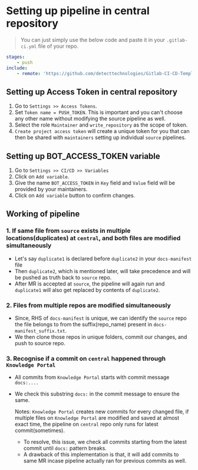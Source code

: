 # Setting up pipeline in central repository

>You can just simply use the below code and paste it in your `.gitlab-ci.yml` file of your repo.

```yaml
stages:
    - push
include:
    - remote: 'https://github.com/detecttechnologies/Gitlab-CI-CD-Templates/raw/main/knowledge-portal/central/.gitlab-ci.yml'
```

## Setting up Access Token in central repository

1. Go to `Settings >> Access Tokens`.
2. Set `Token name = PUSH_TOKEN`. This is important and you can't choose any other name without modifying the source pipeline as well.
3. Select the role `Maintainer` and `write_repository` as the scope of token.
4. `Create project access token` will create a unique token for you that can then be shared with `maintainers` setting up individual `source` pipelines.


## Setting up BOT_ACCESS_TOKEN variable 

1. Go to `Settings >> CI/CD >> Variables`
2. Click on `Add variable`. 
3. Give the name `BOT_ACCESS_TOKEN` in `Key` field and `Value` field will be provided by your maintainers.
4. Click on `Add variable` button to confirm changes.

## Working of pipeline

### 1. If same file from `source` exists in multiple locations(duplicates) at `central`, and both files are modified simultaneously
- Let's say `duplicate1` is declared before `duplicate2` in your `docs-manifest` file
- Then `duplicate2`, which is mentioned later, will take precedence and will be pushed as truth back to `source` repo.
- After MR is accepted at `source`, the pipeline will again run and `duplicate1` will also get replaced by contents of `duplicate2`.

### 2. Files from multiple repos are modified simultaneously
- Since, RHS of `docs-manifest` is unique, we can identify the `source` repo the file belongs to from the suffix(repo_name) present in `docs-manifest_suffix.txt`.
- We then clone those repos in unique folders, commit our changes, and push to source repo.

### 3. Recognise if a commit on `central` happened through `Knowledge Portal`
- All commits from `Knowledge Portal` starts with commit message `docs:....`
- We check this substring `docs:` in the commit message to ensure the same.

    Notes: `Knowledge Portal` creates new commits for every changed file, if multiple files on `Knowledge Portal` are modified and saved at almost exact time, the pipeline on `central` repo only runs for latest commit(sometimes). 
    -  To resolve, this issue, we check all commits starting from the latest commit until `docs:` pattern breaks. 
    - A drawback of this implementation is that, it will add commits to same MR incase pipeline actually ran for previous commits as well.    




